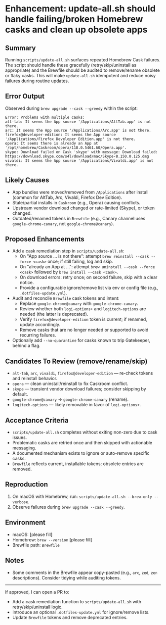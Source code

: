 # Enhancement: update-all.sh should handle failing/broken Homebrew casks and clean up obsolete apps

## Summary

Running `scripts/update-all.sh` surfaces repeated Homebrew Cask failures. The script should handle these gracefully (retry/skip/uninstall as appropriate) and the Brewfile should be audited to remove/rename obsolete or flaky casks. This will make `update-all.sh` idempotent and reduce noisy failures during routine updates.

## Error Output

Observed during `brew upgrade --cask --greedy` within the script:

```
Error: Problems with multiple casks:
alt-tab: It seems the App source '/Applications/AltTab.app' is not there.
arc: It seems the App source '/Applications/Arc.app' is not there.
firefox@developer-edition: It seems the App source '/Applications/Firefox Developer Edition.app' is not there.
opera: It seems there is already an App at '/opt/homebrew/Caskroom/opera/118.0.5461.60/Opera.app'.
skype: Download failed on Cask 'skype' with message: Download failed: https://download.skype.com/s4l/download/mac/Skype-8.150.0.125.dmg
vivaldi: It seems the App source '/Applications/Vivaldi.app' is not there.
```

## Likely Causes

- App bundles were moved/removed from `/Applications` after install (common for AltTab, Arc, Vivaldi, Firefox Dev Edition).
- Stale/partial installs in `Caskroom` (e.g., Opera) causing conflicts.
- Upstream vendor download changed or rate-limited (Skype), or token changed.
- Outdated/renamed tokens in `Brewfile` (e.g., Canary channel uses `google-chrome-canary`, not `google-chrome@canary`).

## Proposed Enhancements

- Add a cask remediation step in `scripts/update-all.sh`:
  - On "App source ... is not there": attempt `brew reinstall --cask --force <cask>` once; if still failing, log and skip.
  - On "already an App at ...": attempt `brew uninstall --cask --force <cask>` followed by `brew install --cask <cask>`.
  - On download errors: retry once; on second failure, skip with a clear notice.
  - Provide a configurable ignore/remove list via env or config file (e.g., `.dotfiles-update.yml`).
- Audit and reconcile `Brewfile` cask tokens and intent:
  - Replace `google-chrome@canary` with `google-chrome-canary`.
  - Review whether both `logi-options+` and `logitech-options` are needed (the latter is deprecated).
  - Verify `firefox@developer-edition` token is current; if renamed, update accordingly.
  - Remove casks that are no longer needed or supported to avoid recurring failures.
- Optionally add `--no-quarantine` for casks known to trip Gatekeeper, behind a flag.

## Candidates To Review (remove/rename/skip)

- `alt-tab`, `arc`, `vivaldi`, `firefox@developer-edition` — re-check tokens and reinstall behavior.
- `opera` — clean uninstall/reinstall to fix Caskroom conflict.
- `skype` — transient vendor download failures; consider skipping by default.
- `google-chrome@canary` → `google-chrome-canary` (rename).
- `logitech-options` — likely removable in favor of `logi-options+`.

## Acceptance Criteria

- `scripts/update-all.sh` completes without exiting non-zero due to cask issues.
- Problematic casks are retried once and then skipped with actionable messaging.
- A documented mechanism exists to ignore or auto-remove specific casks.
- `Brewfile` reflects current, installable tokens; obsolete entries are removed.

## Reproduction

1. On macOS with Homebrew, run: `scripts/update-all.sh --brew-only --verbose`.
2. Observe failures during `brew upgrade --cask --greedy`.

## Environment

- macOS: [please fill]
- Homebrew: `brew --version` [please fill]
- Brewfile path: `Brewfile`

## Notes

- Some comments in the Brewfile appear copy-pasted (e.g., `arc`, `zed`, `zen` descriptions). Consider tidying while auditing tokens.

---

If approved, I can open a PR to:

- Add a cask remediation function to `scripts/update-all.sh` with retry/skip/uninstall logic.
- Introduce an optional `.dotfiles-update.yml` for ignore/remove lists.
- Update `Brewfile` tokens and remove deprecated entries.

